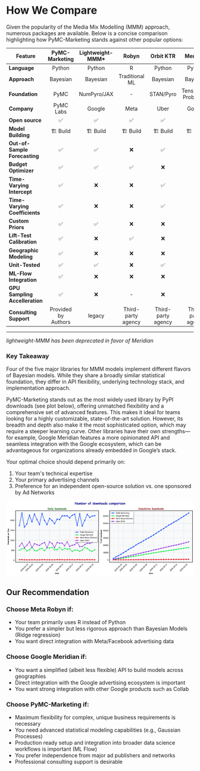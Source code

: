 # How We Compare

Given the popularity of the Media Mix Modelling (MMM) approach, numerous packages are available. Below is a concise comparison highlighting how PyMC-Marketing stands against other popular options:

| Feature                       | PyMC-Marketing | Lightweight-MMM* | Robyn          | Orbit KTR | Meridian               |
|-------------------------------|:--------------:|:---------------:|:--------------:|:---------:|:----------------------:|
| **Language**                  | Python         | Python          | R              | Python    | Python                 |
| **Approach**                  | Bayesian       | Bayesian        | Traditional ML | Bayesian  | Bayesian               |
| **Foundation**                | PyMC           | NumPyro/JAX     | -              | STAN/Pyro | TensorFlow Probability |
| **Company**                   | PyMC Labs      | Google          | Meta           | Uber      | Google                 |
| **Open source**               | ✅              | ✅               | ✅              | ✅         | ✅                      |
| **Model Building**            | 🏗️ Build      | 🏗️ Build       | 🏗️ Build      | 🏗️ Build | 🏗️ Build               |
| **Out-of-Sample Forecasting** | ✅              | ✅               | ❌              | ✅         | ❌                      |
| **Budget Optimizer**          | ✅              | ✅               | ✅              | ❌         | ✅                      |
| **Time-Varying Intercept**    | ✅              | ❌               | ❌              | ✅         | ✅                      |
| **Time-Varying Coefficients** | ✅              | ❌               | ❌              | ✅         | ❌                      |
| **Custom Priors**             | ✅              | ✅               | ❌              | ❌         | ✅                      |
| **Lift-Test Calibration**     | ✅              | ❌               | ✅              | ❌         | ✅                      |
| **Geographic Modeling**       | ✅              | ❌               | ❌              | ❌         | ✅                      |
| **Unit-Tested**               | ✅              | ✅               | ❌              | ✅         | ✅                      |
| **ML-Flow Integration**       | ✅              | ❌               | ❌              | ❌         | ❌                      |
| **GPU Sampling Accelleration**| ✅              | ❌               | -               | ❌         | ✅                      |
| **Consulting Support**        | Provided by Authors              | legacy               | Third-party agency               |   Third-party agency        |  Third-party agency                      |
---
  *lightweight-MMM has been deprecated in favor of Meridian*
### Key Takeaway
Four of the five major libraries for MMM models implement different flavors of Bayesian models. While they share a broadly similar statistical foundation, they differ in API flexibility, underlying technology stack, and implementation approach.

PyMC-Marketing stands out as the most widely used library by PyPI downloads (see plot below), offering unmatched flexibility and a comprehensive set of advanced features. This makes it ideal for teams looking for a highly customizable, state-of-the-art solution. However, its breadth and depth also make it the most sophisticated option, which may require a steeper learning curve. Other libraries have their own strengths—for example, Google Meridian features a more opinionated API and seamless integration with the Google ecosystem, which can be advantageous for organizations already embedded in Google’s stack.

Your optimal choice should depend primarily on:

1. Your team's technical expertise
2. Your primary advertising channels
3. Preference for an independent open-source solution vs. one sponsored by Ad Networks

![MMM Downloads Analysis](./mmm_downloads_analysis.png)

## Our Recommendation

### Choose Meta Robyn if:

- Your team primarily uses R instead of Python
- You prefer a simpler but less rigorous approach  than Bayesian Models (Ridge regression)
- You want direct integration with Meta/Facebook advertising data

### Choose Google Meridian if:

- You want a simplified (albeit less flexible) API to build models across geographies
- Direct integration with the Google advertising ecosystem is important
- You want strong integration with other Google products such as Collab

### Choose PyMC-Marketing if:

- Maximum flexibility for complex, unique business requirements is necessary
- You need advanced statistical modeling capabilities (e.g., Gaussian Processes)
- Production ready setup and integration into broader data science workflows is important (ML Flow)
- You prefer independence from major ad publishers and networks
- Professional consulting support is desirable

